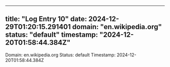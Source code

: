 
---
title: "Log Entry 10"
date: 2024-12-29T01:20:15.291401
domain: "en.wikipedia.org"
status: "default"
timestamp: "2024-12-20T01:58:44.384Z"
---

Domain: en.wikipedia.org
Status: default
Timestamp: 2024-12-20T01:58:44.384Z
